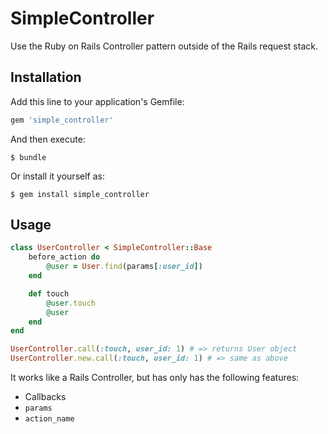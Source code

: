 # SimpleController

Use the Ruby on Rails Controller pattern outside of the Rails request stack.

## Installation

Add this line to your application's Gemfile:

```ruby
gem 'simple_controller'
```

And then execute:

    $ bundle

Or install it yourself as:

    $ gem install simple_controller

## Usage

```ruby
class UserController < SimpleController::Base
    before_action do
        @user = User.find(params[:user_id])
    end

    def touch
        @user.touch
        @user
    end
end

UserController.call(:touch, user_id: 1) # => returns User object
UserController.new.call(:touch, user_id: 1) # => same as above
```

It works like a Rails Controller, but has only has the following features:
- Callbacks
- `params`
- `action_name`